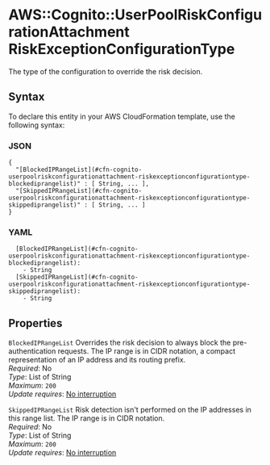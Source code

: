 # AWS::Cognito::UserPoolRiskConfigurationAttachment RiskExceptionConfigurationType<a name="aws-properties-cognito-userpoolriskconfigurationattachment-riskexceptionconfigurationtype"></a>

The type of the configuration to override the risk decision\.

## Syntax<a name="aws-properties-cognito-userpoolriskconfigurationattachment-riskexceptionconfigurationtype-syntax"></a>

To declare this entity in your AWS CloudFormation template, use the following syntax:

### JSON<a name="aws-properties-cognito-userpoolriskconfigurationattachment-riskexceptionconfigurationtype-syntax.json"></a>

```
{
  "[BlockedIPRangeList](#cfn-cognito-userpoolriskconfigurationattachment-riskexceptionconfigurationtype-blockediprangelist)" : [ String, ... ],
  "[SkippedIPRangeList](#cfn-cognito-userpoolriskconfigurationattachment-riskexceptionconfigurationtype-skippediprangelist)" : [ String, ... ]
}
```

### YAML<a name="aws-properties-cognito-userpoolriskconfigurationattachment-riskexceptionconfigurationtype-syntax.yaml"></a>

```
  [BlockedIPRangeList](#cfn-cognito-userpoolriskconfigurationattachment-riskexceptionconfigurationtype-blockediprangelist):
    - String
  [SkippedIPRangeList](#cfn-cognito-userpoolriskconfigurationattachment-riskexceptionconfigurationtype-skippediprangelist):
    - String
```

## Properties<a name="aws-properties-cognito-userpoolriskconfigurationattachment-riskexceptionconfigurationtype-properties"></a>

`BlockedIPRangeList` <a name="cfn-cognito-userpoolriskconfigurationattachment-riskexceptionconfigurationtype-blockediprangelist"></a>
Overrides the risk decision to always block the pre\-authentication requests\. The IP range is in CIDR notation, a compact representation of an IP address and its routing prefix\.  
_Required_: No  
_Type_: List of String  
_Maximum_: `200`  
_Update requires_: [No interruption](https://docs.aws.amazon.com/AWSCloudFormation/latest/UserGuide/using-cfn-updating-stacks-update-behaviors.html#update-no-interrupt)

`SkippedIPRangeList` <a name="cfn-cognito-userpoolriskconfigurationattachment-riskexceptionconfigurationtype-skippediprangelist"></a>
Risk detection isn't performed on the IP addresses in this range list\. The IP range is in CIDR notation\.  
_Required_: No  
_Type_: List of String  
_Maximum_: `200`  
_Update requires_: [No interruption](https://docs.aws.amazon.com/AWSCloudFormation/latest/UserGuide/using-cfn-updating-stacks-update-behaviors.html#update-no-interrupt)
